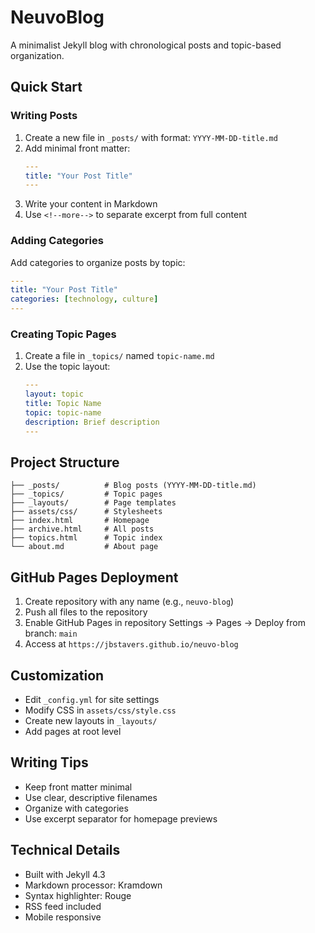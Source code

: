 # NeuvoBlog

A minimalist Jekyll blog with chronological posts and topic-based organization.

## Quick Start

### Writing Posts

1. Create a new file in `_posts/` with format: `YYYY-MM-DD-title.md`
2. Add minimal front matter:
   ```yaml
   ---
   title: "Your Post Title"
   ---
   ```
3. Write your content in Markdown
4. Use `<!--more-->` to separate excerpt from full content

### Adding Categories

Add categories to organize posts by topic:
```yaml
---
title: "Your Post Title"
categories: [technology, culture]
---
```

### Creating Topic Pages

1. Create a file in `_topics/` named `topic-name.md`
2. Use the topic layout:
   ```yaml
   ---
   layout: topic
   title: Topic Name
   topic: topic-name
   description: Brief description
   ---
   ```

## Project Structure

```
├── _posts/          # Blog posts (YYYY-MM-DD-title.md)
├── _topics/         # Topic pages
├── _layouts/        # Page templates
├── assets/css/      # Stylesheets
├── index.html       # Homepage
├── archive.html     # All posts
├── topics.html      # Topic index
└── about.md         # About page
```

## GitHub Pages Deployment

1. Create repository with any name (e.g., `neuvo-blog`)
2. Push all files to the repository
3. Enable GitHub Pages in repository Settings → Pages → Deploy from branch: `main`
4. Access at `https://jbstavers.github.io/neuvo-blog`

## Customization

- Edit `_config.yml` for site settings
- Modify CSS in `assets/css/style.css`
- Create new layouts in `_layouts/`
- Add pages at root level

## Writing Tips

- Keep front matter minimal
- Use clear, descriptive filenames
- Organize with categories
- Use excerpt separator for homepage previews

## Technical Details

- Built with Jekyll 4.3
- Markdown processor: Kramdown
- Syntax highlighter: Rouge
- RSS feed included
- Mobile responsive